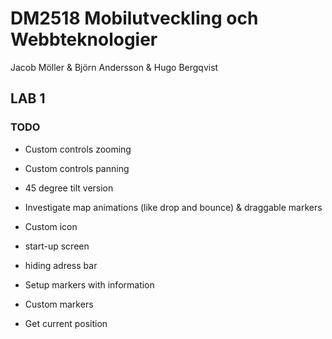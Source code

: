 # DM2518 Mobilutveckling och Webbteknologier
Jacob Möller & Björn Andersson & Hugo Bergqvist

## LAB 1

### TODO

- Custom controls zooming
- Custom controls panning
- 45 degree tilt version
- Investigate map animations (like drop and bounce) & draggable markers

- Custom icon
- start-up screen
- hiding adress bar

- Setup markers with information
- Custom markers
- Get current position


